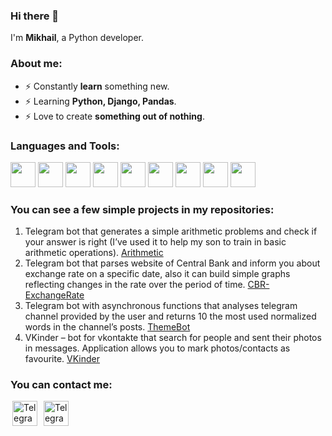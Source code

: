 ### Hi there 👋 

I'm <b>Mikhail</b>, a Python developer.


<!--
**MikhailBaldaev/MikhailBaldaev** is a ✨ _special_ ✨ repository because its `README.md` (this file) appears on your GitHub profile.

Here are some ideas to get you started:

- 🔭 I’m currently working on ...
- 🌱 I’m currently learning ...
- 👯 I’m looking to collaborate on ...
- 🤔 I’m looking for help with ...
- 💬 Ask me about ...
- 📫 How to reach me: ...
- 😄 Pronouns: ...
- ⚡ Fun fact: ...
-->

### <b>About me</b>:

- ⚡ Constantly <b>learn</b> something new.
- ⚡ Learning <b>Python, Django, Pandas</b>.
- ⚡ Love to create <b>something out of nothing</b>.


### <b>Languages and Tools</b>:
[<image width="40px" src="https://raw.githubusercontent.com/devicons/devicon/master/icons/python/python-original.svg"/>](https://www.python.org)
[<image width="40px" src="https://user-images.githubusercontent.com/105664613/216824740-6526d4d7-b544-4970-a337-90abf5fe8086.png"/>](https://www.djangoproject.com)
[<image width="40px" src="https://pandas.pydata.org/static/img/pandas.svg"/>](https://pandas.pydata.org/)
[<image width="40px" src="https://raw.githubusercontent.com/devicons/devicon/master/icons/mysql/mysql-original-wordmark.svg"/>](https://www.mysql.com/)
[<image width="40px" src="https://raw.githubusercontent.com/devicons/devicon/master/icons/postgresql/postgresql-original-wordmark.svg"/>](https://www.postgresql.org)
[<image width="40px" src="https://www.vectorlogo.zone/logos/git-scm/git-scm-icon.svg"/>](https://git-scm.com/)
[<image width="40px" src="https://www.docker.com/wp-content/uploads/2022/03/vertical-logo-monochromatic.png"/>](https://docs.docker.com/)
[<image width="40px" src="https://raw.githubusercontent.com/devicons/devicon/master/icons/html5/html5-original-wordmark.svg"/>](https://www.w3.org/html/)
[<image width="40px" src="https://raw.githubusercontent.com/devicons/devicon/master/icons/css3/css3-original-wordmark.svg"/>](https://www.w3schools.com/css/)


### <b>You can see a few simple projects in my repositories</b>:
1.	Telegram bot that generates a simple arithmetic problems and check if your answer is right (I’ve used it to help my son to train in basic arithmetic operations). [Arithmetic](https://github.com/MikhailBaldaev/TelegramBot---Arithmetic-Problems)
2.	Telegram bot that parses website of Central Bank and inform you about exchange rate on a specific date, also it can build simple graphs reflecting changes in the rate over the period of time. [CBR-ExchangeRate](https://github.com/MikhailBaldaev/TelegramBot---Exchange-Rate)
3.	Telegram bot with asynchronous functions that analyses telegram channel provided by the user and returns 10 the most used normalized words in the channel’s posts. [ThemeBot](https://github.com/MikhailBaldaev/TelegramBot---ThemeBot.git)
4.	VKinder – bot for vkontakte that search for people and sent their photos in messages. Application allows you to mark photos/contacts as favourite. [VKinder](https://github.com/MikhailBaldaev/VKinder)


### <b>You can contact me</b>:
[<image alt="Telegram" width="40" hspace="3" src="https://upload.wikimedia.org/wikipedia/commons/thumb/8/82/Telegram_logo.svg/512px-Telegram_logo.svg.png?20220101141644"/>](https://t.me/baldaevm)
[<image alt="Telegram" width="40" hspace="3" src="https://upload.wikimedia.org/wikipedia/commons/thumb/7/7e/Gmail_icon_%282020%29.svg/2560px-Gmail_icon_%282020%29.svg.png"/>](mailto:baldaevm@gmail.com)
